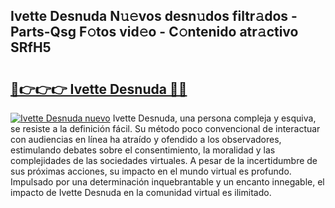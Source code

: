 ## Ivette Desnuda N𝚞𝚎vos desn𝚞dos filtr𝚊dos - Parts-Qsg F𝚘tos vid𝚎o - C𝚘ntenido atr𝚊ctivo SRfH5

# <h2><a href="http://mb9qij.tromn.icu/?c=Ivette+Desnuda">🔗👉👉👉 Ivette Desnuda 🔗🔗</a></h2>

[![Ivette Desnuda nuevo](https://i.imgur.com/pEAQMta.gif)](http://mb9qij.tromn.icu/?c=Ivette+Desnuda)
Ivette Desnuda, una persona compleja y esquiva, se resiste a la definición fácil. Su método poco convencional de interactuar con audiencias en línea ha atraído y ofendido a los observadores, estimulando debates sobre el consentimiento, la moralidad y las complejidades de las sociedades virtuales. A pesar de la incertidumbre de sus próximas acciones, su impacto en el mundo virtual es profundo. Impulsado por una determinación inquebrantable y un encanto innegable, el impacto de Ivette Desnuda en la comunidad virtual es ilimitado.
